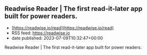 ## Readwise Reader | The first read-it-later app built for power readers.
 - [https://readwise.io/read](https://readwise.io/read)
 - RSS feed: https://readwise.io
 - date published: 2023-07-09T10:32:47+00:00

Readwise Reader | The first read-it-later app built for power readers.

